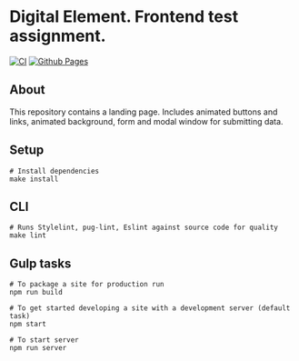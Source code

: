 # Digital Element. Frontend test assignment. 
[![CI](https://github.com/Teihden/d-element-test/actions/workflows/CI.yml/badge.svg)](https://github.com/Teihden/d-element-test/actions/workflows/CI.yml)
[![Github Pages](https://github.com/Teihden/d-element-test/actions/workflows/github-pages-with-gulp.yml/badge.svg)](https://github.com/Teihden/d-element-test/actions/workflows/github-pages-with-gulp.yml)

## About
This repository contains a landing page. Includes animated buttons and links, animated background, form and modal window for submitting data.
## Setup

```shell
# Install dependencies
make install
```

## CLI

```shell
# Runs Stylelint, pug-lint, Eslint against source code for quality
make lint
```

## Gulp tasks

```shell
# To package a site for production run
npm run build

# To get started developing a site with a development server (default task)
npm start

# To start server
npm run server
```
